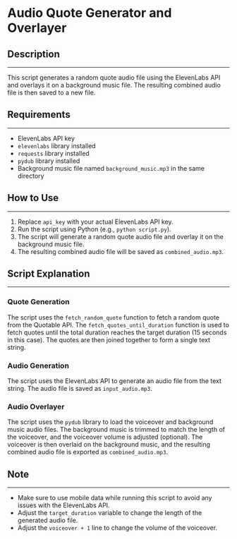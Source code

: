 # Audio Quote Generator and Overlayer


## Description
---------------

This script generates a random quote audio file using the ElevenLabs API and overlays it on a background music file. The resulting combined audio file is then saved to a new file.

## Requirements
---------------

* ElevenLabs API key
* `elevenlabs` library installed
* `requests` library installed
* `pydub` library installed
* Background music file named `background_music.mp3` in the same directory

## How to Use
--------------

1. Replace `api_key` with your actual ElevenLabs API key.
2. Run the script using Python (e.g., `python script.py`).
3. The script will generate a random quote audio file and overlay it on the background music file.
4. The resulting combined audio file will be saved as `combined_audio.mp3`.

## Script Explanation
--------------------

### Quote Generation

The script uses the `fetch_random_quote` function to fetch a random quote from the Quotable API. The `fetch_quotes_until_duration` function is used to fetch quotes until the total duration reaches the target duration (15 seconds in this case). The quotes are then joined together to form a single text string.

### Audio Generation

The script uses the ElevenLabs API to generate an audio file from the text string. The audio file is saved as `input_audio.mp3`.

### Audio Overlayer

The script uses the `pydub` library to load the voiceover and background music audio files. The background music is trimmed to match the length of the voiceover, and the voiceover volume is adjusted (optional). The voiceover is then overlaid on the background music, and the resulting combined audio file is exported as `combined_audio.mp3`.

## Note
-----

* Make sure to use mobile data while running this script to avoid any issues with the ElevenLabs API.
* Adjust the `target_duration` variable to change the length of the generated audio file.
* Adjust the `voiceover + 1` line to change the volume of the voiceover.
